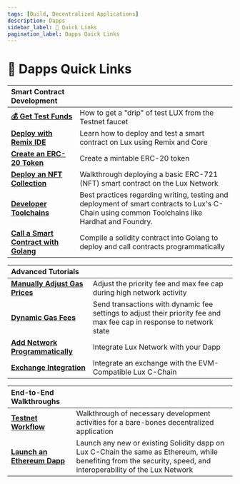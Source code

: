 ```yaml
---
tags: [Build, Decentralized Applications]
description: Dapps 
sidebar_label: 🔗 Quick Links
pagination_label: Dapps Quick Links
---
```


# 🔗 Dapps Quick Links

| Smart Contract Development       |   |
| :------------------------------------------------- | :-------------------------------------------------------------------------------------------------------------------------------------------------- |
| [**💰 Get Test Funds**](/build/dapp/smart-contracts/get-funds-faucet.md)      | How to get a "drip" of test LUX from the Testnet faucet |
| [**Deploy with Remix IDE**](/build/dapp/smart-contracts/remix-deploy.md)   | Learn how to deploy and test a smart contract on Lux using Remix and Core |
| [**Create an ERC-20 Token**](/build/dapp/smart-contracts/erc-20.md)      |  Create a mintable ERC-20 token |
| [**Deploy an NFT Collection**](/build/dapp/smart-contracts/nfts/deploy-collection.md)      |  Walkthrough deploying a basic ERC-721 (NFT) smart contract on the Lux Network |
| [**Developer Toolchains**](/build/dapp/smart-contracts/toolchains/hardhat.md)      |  Best practices regarding writing, testing and deployment of smart contracts to Lux's C-Chain using common Toolchains like Hardhat and Foundry. |
| [**Call a Smart Contract with Golang**](/build/dapp/smart-contracts/abigen.md)      |  Compile a solidity contract into Golang to deploy and call contracts programmatically |

| Advanced Tutorials      |   |
| :------------------------------------------------- | :-------------------------------------------------------------------------------------------------------------------------------------------------- |
| [**Manually Adjust Gas Prices**](build/dapp/advanced/adjusting-gas-price-during-high-network-activity.md) | Adjust the priority fee and max fee cap during high network activity |
| [**Dynamic Gas Fees**](build/dapp/advanced/sending-transactions-with-dynamic-fees-using-javascript.md) | Send transactions with dynamic fee settings to adjust their priority fee and max fee cap in response to network state |
| [**Add Network Programmatically**](build/dapp/advanced/add-lux-programmatically.md) | Integrate Lux Network with your Dapp |
| [**Exchange Integration**](build/dapp/advanced/integrate-exchange.md) | Integrate an exchange with the EVM-Compatible Lux C-Chain |

| End-to-End Walkthroughs     |   |
| :------------------------------------------------- | :-------------------------------------------------------------------------------------------------------------------------------------------------- |
| [**Testnet Workflow**](/build/dapp/testnet-workflow.md) | Walkthrough of necessary development activities for a bare-bones decentralized application |
| [**Launch an Ethereum Dapp**](/build/dapp/launch-dapp.md) | Launch any new or existing Solidity dapp on Lux C-Chain the same as Ethereum, while benefiting from the security, speed, and interoperability of the Lux Network|
